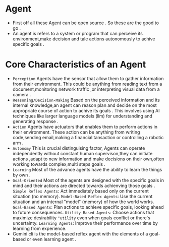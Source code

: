 # Agent 
- First off all these Agent can be open source .  So these are the good to go .
- An agent is refers to a system or program that can perceive its environment,make decision and tale actions autonomously to achive specific goals .
# Core Characteristics of an Agent 
- `Perception` Agents have the sensor that allow them to gather information from their environment. This could be anything from reading text from a document,monitoring network traffic ,or interpreting visual data from a camera .
- `Reasoning/Decision-Making` Based on the perceived information and its internal knowledge,an agent can reason plan and decide on the most appropriate course of action to achive its goals . This involves using AI techniques like larger language models (llm) for understanding and generating response .
- `Action` Agents have actuators that enables them to perform actions in  their environment. These action can be anything    from writing code,sending email,making a financial tansaction or controlling a robotic arm .
- `Autonomy`  This is crucial distinguising factor, Agents can operate independently without constant human supervison,they can initiate actions ,adapt to new information and make decisions on their own,often working towards complex,multi steps goals .
- `Learning` Most of the advance agents have the ability to learn the things by own .
- `Goal-Oriented` Most of the agents are designed with the specific goals in mind and their actions are directed towards achienving those goals .
`Simple Reflex Agents`: Act immediately based only on the current situation (no memory).
`Model-Based Reflex Agents`: Use the current situation and an internal "model" (memory) of how the world works.
`Goal-Based Agents`: Plan actions to achieve specific goals, looking ahead to future consequences.
`Utility-Based Agents`: Choose actions that maximize desirability  `"utility` even when goals conflict or there's uncertainty.
`Learning Agents`: Improve their performance over time by learning from experience.
- Gemini cli is the model-based reflex agent with the elements of a goal-based or even learning agent .
